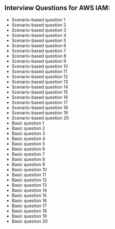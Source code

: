 ## Interview Questions for AWS IAM:
- Scenario-based question 1
- Scenario-based question 2
- Scenario-based question 3
- Scenario-based question 4
- Scenario-based question 5
- Scenario-based question 6
- Scenario-based question 7
- Scenario-based question 8
- Scenario-based question 9
- Scenario-based question 10
- Scenario-based question 11
- Scenario-based question 12
- Scenario-based question 13
- Scenario-based question 14
- Scenario-based question 15
- Scenario-based question 16
- Scenario-based question 17
- Scenario-based question 18
- Scenario-based question 19
- Scenario-based question 20
- Basic question 1
- Basic question 2
- Basic question 3
- Basic question 4
- Basic question 5
- Basic question 6
- Basic question 7
- Basic question 8
- Basic question 9
- Basic question 10
- Basic question 11
- Basic question 12
- Basic question 13
- Basic question 14
- Basic question 15
- Basic question 16
- Basic question 17
- Basic question 18
- Basic question 19
- Basic question 20
